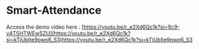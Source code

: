 # Smart-Attendance
Access the demo video here : [https://youtu.be/r_e2Xd6Qc1k?si=9c9-y4TSHTWEwSZU](https://youtu.be/r_e2Xd6Qc1k?si=kTjUblte9pwo6_S3)https://youtu.be/r_e2Xd6Qc1k?si=kTjUblte9pwo6_S3
